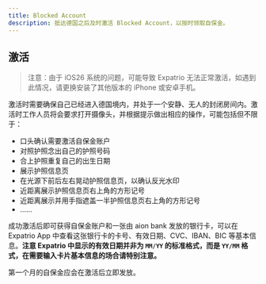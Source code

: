 ```yaml
---
title: Blocked Account
description: 抵达德国之后及时激活 Blocked Account，以按时领取自保金。
---
```

## 激活 

> 注意：由于 iOS26 系统的问题，可能导致 Expatrio 无法正常激活，如遇到此情况，请更换安装了其他版本的 iPhone 或安卓手机。


激活时需要确保自己已经进入德国境内，并处于一个安静、无人的封闭房间内。激活时工作人员将会要求打开摄像头，并根据提示做出相应的操作，可能包括但不限于：

- 口头确认需要激活自保金账户
- 对照护照念出自己的护照号码
- 合上护照重复自己的出生日期
- 展示护照信息页
- 在光源下前后左右晃动护照信息页，以确认反光水印
- 近距离展示护照信息页右上角的方形记号
- 近距离展示并用手指遮盖一半护照信息页右上角的方形记号
- ……

成功激活后即可获得自保金账户和一张由 aion bank 发放的银行卡，可以在 Expatrio App 中查看这张银行卡的卡号、有效日期、CVC、IBAN、BIC 等基本信息。**注意 Expatrio 中显示的有效日期并非为 `MM/YY` 的标准格式，而是 `YY/MM` 格式，在需要输入卡片基本信息的场合请特别注意。**

第一个月的自保金应会在激活后立即发放。